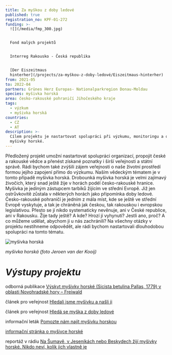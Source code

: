 ```yaml
---
title: Za myškou z doby ledové
published: true
registration_no: KPF-01-272
funding: >-
  ![](/media/fmp_300.jpg)


  Fond malých projektů


  Interreg Rakousko - Česká republika


  [Der Eiszeitmaus
  hinterher](/projects/za-myškou-z-doby-ledové/Eiszeitmaus-hinterher)
from: 2021-05
to: 2022-04
partners: Grünes Herz Europas- Nationalparkregion Donau-Moldau
species: myšivka horská
area: česko-rakouské pohraničí Jihočeského kraje
tags:
  - výzkum
  - myšivka horská
countries:
  - CZ
  - AT
description: >-
  Cílem projektu je nastartovat spolupráci při výzkumu, monitoringu a ochraně
  myšivky horské.
---
```

Předložený projekt umožní nastartovat spolupráci organizací, propojit české a rakouské vědce a přenést získané poznatky i širší veřejnosti a státní správě. Rádi bychom také zvýšili zájem veřejnosti o naše životní prostředí formou jejího zapojení přímo do výzkumu. Naším vědeckým tématem je v tomto případě myšivka horská. Drobounká myšivka horská je velmi zajímavý živočich, který snad ještě žije v horách podél česko-rakouské hranice. Myšivka je jediným zástupcem tarbíků žijícím ve střední Evropě. Již jen ostrůvkovitě zůstala v některých horách jako připomínka doby ledové. Česko-rakouské pohraničí je jedním z mála míst, kde se ještě ve střední Evropě vyskytuje, a tak je chráněná jak českou, tak rakouskou i evropskou legislativou. Přesto se jí nikdo systematicky nevěnuje, ani v České republice, ani v Rakousku. Žije tady ještě? A kde? Hrozí jí vyhynutí? Jestli ano, proč? A co můžeme udělat, abychom ji u nás zachránili? Na všechny otázky v projektu nestihneme odpovědět, ale rádi bychom nastartovali dlouhodobou spolupráci na tomto tématu.

![myšivka horská](/media/myšivka_vanderkooij_3_620.jpg "myšivka horská")

_myšivka horská (foto Jeroen van der Kooij)_

# _Výstupy projektu_

odborná publikace [Výskyt myšivky horské (Sicista betulina Pallas, 1779) v oblasti Novohradské hory – Freiwald](https://www.alkawildlife.eu/media/Polednik_2023_birchmouse.pdf)

článek pro veřejnost [Hledali jsme myšivku a našli ji](/news/hledali-jsme-my%C5%A1ivku-a-na%C5%A1li-ji)

článek pro veřejnost [Hledá se myška z doby ledové](/news/hledá-se-myška-z-doby-ledové)

informační leták [Pomozte nám najít myšivku horskou](/media/Sicista_leaflet_2021_CZprint.pdf)

[informační stránka o myšivce horské](/zajmove-druhy/mysivka-horska)

reportáž v rádiu [Na Šumavě, v Jeseníkách nebo Beskydech žijí myšivky horské. Nikdo neví, kolik jich vlastně je](https://plus.rozhlas.cz/na-sumave-v-jesenikach-nebo-beskydech-ziji-mysivky-horske-nikdo-nevi-kolik-jich-8793358?fbclid=IwAR0HRR2vWQf1QKkhABBIwhy0oY4CWYJ_tJOHmw910QE03pAalZ9zi8yU-5A)
